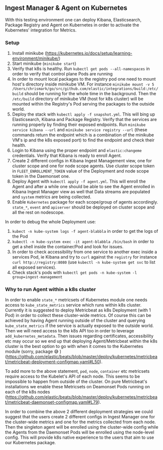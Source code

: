 ## Ingest Manager & Agent on Kubernetes

With this testing environment one can deploy Kibana, Elasticsearch, Package Registry and Agent
on Kubernetes in order to activate the Kubernetes' integration for Metrics.

### Setup

1. Install minikube (https://kubernetes.io/docs/setup/learning-environment/minikube/)
2. Start minikube (`minikube start`)
3. Verify that k8s is healthy. Run `kubectl get pods --all-namespaces` in order to verify that
 control plane Pods are running
4. In order to mount local packages to the registry pod one need to mount host's directory inside minikube VM.
 For instance `minikube mount -v 5 /Users/chrismark/go/src/github.com/elastic/integrations/build:/etc/build` should be
 running for the whole time in the background. Then the `/etc/build` directory of minikube VM (host for k8s cluster)
 will be mounted within the Registry's Pod serving the packages to the outside world.
 5. Deploy the stack with `kubectl apply -f snapshot.yml`. This will bing up Elasticsearch, Kibana and Package Registry.
 Verify that the services are running properly by finding their exposed endpoints. Run `minikube service kibana --url` 
 and `minikube service registry --url` 
 (these commands return the endpoint which is a combination of the minikube VM's ip and the k8s exposed port) 
 to find the endpoint and check their health.
 6. Login to Kibana using the proper endpoint and `elastic:changeme` credentials. Verify that Kibana is ready to enroll Agent.
 7. Create 2 different configs in Kibana Ingest Management view, one for cluster scope and one for node scope agents.
 Use cluster scope token in `FLEET_ENROLLMENT_TOKEN` value of the Deployment and node scope token in the Daemonset one.
 8. Deploy Agent with `kubectl apply -f agent.yml`. This will enroll the Agent and after a while one should be able 
 to see the Agent enrolled in Kibana Ingest Manager view as well that Data streams are populated and 
 `system` metrics are being collected.
 9. Enable `Kubernetes` package for each scope/group of agents accordingly. `state_*`, `event` and `apiserver` should be deployed
 on cluster scope and all the rest on nodescope.
 
 
 In order to debug the whole Deployment use:
 1. `kubect -n kube-system logs -f agent-blabbla` in order to get the logs of the Pod
 2. `kubectl -n kube-system exec -it agent-blabbla /bin/bash` in order to get a shell inside the container/Pod and look for issues.
 3. In order to check accessibility from one service to another exec inside a services Pod, ie Kibana and try to 
 `curl` against the `registry` for instance `curl http://registry:8080` (use `kubectl -n kube-system get svc` to list all exposed services).
 4. Check stack's pods with `kubectl get pods -n kube-system -l group=ingest-management`
 
 
 ### Why to run Agent within a k8s cluster
 
 In order to enable `state_*` metricsets of Kubernetes module one needs access to `kube_state_metrics` service 
 which runs within k8s cluster. Currently it is suggested to deploy Metricbeat as k8s Deployment (with 1 Pod) 
 in order to collect these cluster-wide metrics. Of course this can be achieved by having Agent running
 outside of the cluster and querying `kube_state_metrics` if the service is actually exposed to the outside world.
 Then we will need access to the k8s API too in order to leverage `add_kubernetes_metadata`. Then issues regarding
 certificates, accessibility etc may occur so we end up that deploying Agent/Metricbeat within the k8s cluster
 is the best option to go with when it comes to the Kubernetes module (sorry, package 😅 )
 (https://github.com/elastic/beats/blob/master/deploy/kubernetes/metricbeat/metricbeat-deployment-configmap.yaml#L50).
 
 To add more to the above statement, `pod`, `node`, `container` etc metricsets require access to the Kubelet's API of
 each node. This seems to be impossible to happen from outside of the cluster. 
 On pure Metricbeat's installations we enable these Metricsets on Deamonset Pods running on each of the k8s nodes
 (https://github.com/elastic/beats/blob/master/deploy/kubernetes/metricbeat/metricbeat-daemonset-configmap.yaml#L79).
 
 In order to combine the above 2 different deployment strategies we could suggest that the users create 2 
 different configs in Ingest Manager one for the cluster-wide metrics and one for the metrics collected 
 from each node. Then the singleton agent will be enrolled using the cluster-wide config while the Agents 
 from the Daemonset Pods will be enrolled using the node-level config.
 This will provide k8s native experience to the users that aim to use our Kubernetes package.